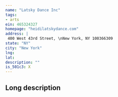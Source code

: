 ```yaml
---
name: "Latsky Dance Inc"
tags:
- arts
ein: 465324327
homepage: "heidilatskydance.com"
address: |
 400 West 43rd Street, \nNew York, NY 100366309
state: "NY"
city: "New York"
lng: 
lat: 
description: ""
is_501c3: X
---
```


## Long description



